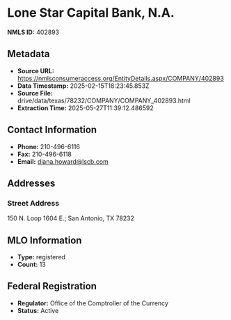 # Lone Star Capital Bank, N.A.

**NMLS ID:** 402893

## Metadata
- **Source URL:** https://nmlsconsumeraccess.org/EntityDetails.aspx/COMPANY/402893
- **Data Timestamp:** 2025-02-15T18:23:45.853Z
- **Source File:** drive/data/texas/78232/COMPANY/COMPANY_402893.html
- **Extraction Time:** 2025-05-27T11:39:12.486592

## Contact Information
- **Phone:** 210-496-6116
- **Fax:** 210-496-6118
- **Email:** diana.howard@lscb.com

## Addresses
### Street Address
150 N. Loop 1604 E.; San Antonio, TX 78232

## MLO Information
- **Type:** registered
- **Count:** 13

## Federal Registration
- **Regulator:** Office of the Comptroller of the Currency
- **Status:** Active
